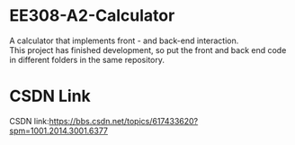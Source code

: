 # EE308-A2-Calculator
A calculator that implements front - and back-end interaction.  
This project has finished development, so put the front and back end code in different folders in the same repository.  
# CSDN Link
CSDN link:https://bbs.csdn.net/topics/617433620?spm=1001.2014.3001.6377
